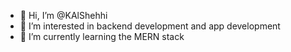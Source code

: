 - 👋 Hi, I’m @KAlShehhi
- 👀 I’m interested in backend development and app development
- 🌱 I’m currently learning the MERN stack

<!---
KAlShehhi/KAlShehhi is a ✨ special ✨ repository because its `README.md` (this file) appears on your GitHub profile.
You can click the Preview link to take a look at your changes.
--->
